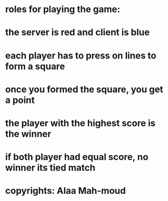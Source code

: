 # roles for playing the game:
# the server is red and client is blue
# each player has to press on lines to form a square
# once you formed the square, you get a point
# the player with the highest score is the winner
# if both player had equal score, no winner its tied match
# copyrights: Alaa Mah-moud
